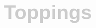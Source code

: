 
<style>
  h1 {
    font-family: sans-serif;
    font-size: 64px;
    color: #CCC;
    padding: 5px;
    margin: 5px;
  }
  ul {
    padding: 0;
    margin: 10px;
  }
  li {
    font-family: sans-serif;
    background-color:gold;
    float: left;
    clear: both;
    padding: 5px;
    list-style-type: none;
    margin: 10px;
    border-radius: 5px;
  }
</style>

 
<body>
  <h1>Toppings</h1>
  <ul>
 
  </ul>
 
  <script>
  var toppings = ["Tomato", "Cheese", "Pepperoni", 
                  "Olives", "Jalapenos", "Pineapple", "Ham"];

  var ul = document.querySelector("ul");

  for (var i = 0; i < toppings.length; i++) {
    var topping = toppings[i];

    var listItem = document.createElement("li");
    listItem.textContent = topping;

    ul.appendChild(listItem);
  }
  </script>
</body>
 
